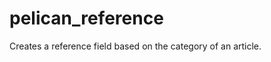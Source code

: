 pelican_reference
=================

Creates a reference field based on the category of an article.
